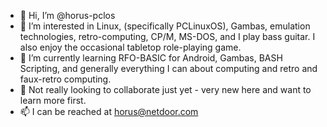 - 👋 Hi, I’m @horus-pclos
- 👀 I’m interested in Linux, (specifically PCLinuxOS), Gambas, emulation technologies, retro-computing, CP/M, MS-DOS, and I play bass guitar.  I also enjoy the occasional tabletop role-playing game.
- 🌱 I’m currently learning RFO-BASIC for Android, Gambas, BASH Scripting, and generally everything I can about computing and retro and faux-retro computing.
- 💞️ Not really looking to collaborate just yet - very new here and want to learn more first.
- 📫 I can be reached at horus@netdoor.com

<!---
horus-pclos/horus-pclos is a ✨ special ✨ repository because its `README.md` (this file) appears on your GitHub profile.
You can click the Preview link to take a look at your changes.
--->

